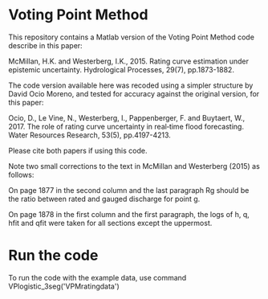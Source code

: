 # Voting Point Method

This repository contains a Matlab version of the Voting Point Method code describe in this paper:

McMillan, H.K. and Westerberg, I.K., 2015. Rating curve estimation under epistemic uncertainty. Hydrological Processes, 29(7), pp.1873-1882.

The code version available here was recoded using a simpler structure by David Ocio Moreno, and tested for accuracy against the original version, for this paper:

Ocio, D., Le Vine, N., Westerberg, I., Pappenberger, F. and Buytaert, W., 2017. The role of rating curve uncertainty in real‐time flood forecasting. Water Resources Research, 53(5), pp.4197-4213.

Please cite both papers if using this code.


Note two small corrections to the text in McMillan and Westerberg (2015) as follows:

On page 1877 in the second column and the last paragraph Rg should be the ratio between rated
and gauged discharge for point g.

On page 1878 in the first column and the first paragraph, the logs of h, q, hfit and qfit were taken
for all sections except the uppermost.

# Run the code

To run the code with the example data, use command VPlogistic_3seg('VPMratingdata')
